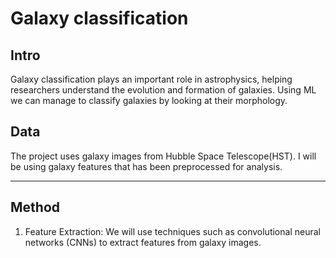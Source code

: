 # Galaxy classification



## Intro
Galaxy classification plays an important role in astrophysics, helping researchers understand the evolution and formation of galaxies. Using ML we can manage to classify galaxies by looking at their morphology.

## Data
The project uses galaxy images from Hubble Space Telescope(HST). I will be using galaxy features that has been preprocessed for analysis.

____________________________________________________________________________________________________________________________________________________________________________________________

## Method
1. Feature Extraction:
We will use techniques such as convolutional neural networks (CNNs) to extract features from galaxy images.
